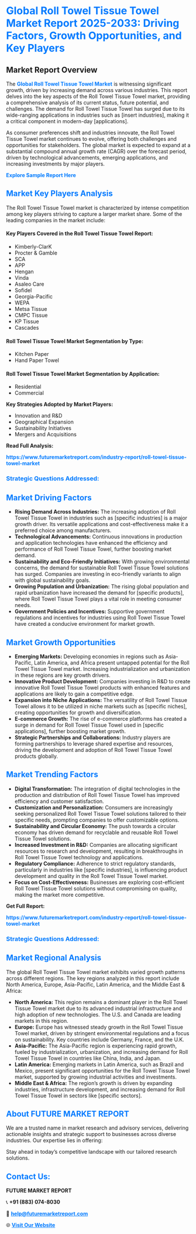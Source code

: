 <h1 style="color: #007BFF;">Global Roll Towel Tissue Towel Market Report 2025-2033: Driving Factors, Growth Opportunities, and Key Players</h1>

<section id="overview">
<h2>Market Report Overview</h2>
<p>The <a href="https://www.futuremarketreport.com/industry-report/roll-towel-tissue-towel-market" style="color: #007BFF; text-decoration: none;"><strong>Global Roll Towel Tissue Towel Market</strong></a> is witnessing significant growth, driven by increasing demand across various industries. This report delves into the key aspects of the Roll Towel Tissue Towel market, providing a comprehensive analysis of its current status, future potential, and challenges. The demand for Roll Towel Tissue Towel has surged due to its wide-ranging applications in industries such as [insert industries], making it a critical component in modern-day [applications].</p>
<p>As consumer preferences shift and industries innovate, the Roll Towel Tissue Towel market continues to evolve, offering both challenges and opportunities for stakeholders. The global market is expected to expand at a substantial compound annual growth rate (CAGR) over the forecast period, driven by technological advancements, emerging applications, and increasing investments by major players.</p>
</section>

<section id="overview">
<p><a href="https://www.futuremarketreport.com/request-sample/reportId=40714" style="color: #007BFF; text-decoration: none;"><strong>Explore Sample Report Here</strong></a></p>
</section>

<section id="key-players">
<h2 style="color: #007BFF;">Market Key Players Analysis</h2>
<p>The Roll Towel Tissue Towel market is characterized by intense competition among key players striving to capture a larger market share. Some of the leading companies in the market include:</p>
<h4>Key Players Covered in the Roll Towel Tissue Towel Report:</h4>
<ul><li>Kimberly-ClarK</li><li>Procter &amp; Gamble</li><li>SCA</li><li>APP</li><li>Hengan</li><li>Vinda</li><li>Asaleo Care</li><li>Sofidel</li><li>Georgia-Pacific</li><li>WEPA</li><li>Metsa Tissue</li><li>CMPC Tissue</li><li>KP Tissue</li><li>Cascades</li></ul>
<h4>Roll Towel Tissue Towel Market Segmentation by Type:</h4>
<ul><li>Kitchen Paper</li><li>Hand Paper Towel</li></ul>

<h4>Roll Towel Tissue Towel Market Segmentation by Application:</h4>
<ul><li>Residential</li><li>Commercial</li></ul>
<p><strong>Key Strategies Adopted by Market Players:</strong></p>
<ul>
<li>Innovation and R&D</li>
<li>Geographical Expansion</li>
<li>Sustainability Initiatives</li>
<li>Mergers and Acquisitions</li>
</ul>
</section>

<section>
<p><strong>Read Full Analysis: </strong></p><a href="https://www.futuremarketreport.com/industry-report/roll-towel-tissue-towel-market" style="color: #007BFF; text-decoration: none;"><strong>https://www.futuremarketreport.com/industry-report/roll-towel-tissue-towel-market</strong></a>
<h3 style="color: #007BFF;">Strategic Questions Addressed:</h3>
</section>

<section id="driving-factors">
<h2 style="color: #007BFF;">Market Driving Factors</h2>
<ul>
<li><strong>Rising Demand Across Industries:</strong> The increasing adoption of Roll Towel Tissue Towel in industries such as [specific industries] is a major growth driver. Its versatile applications and cost-effectiveness make it a preferred choice among manufacturers.</li>
<li><strong>Technological Advancements:</strong> Continuous innovations in production and application technologies have enhanced the efficiency and performance of Roll Towel Tissue Towel, further boosting market demand.</li>
<li><strong>Sustainability and Eco-Friendly Initiatives:</strong> With growing environmental concerns, the demand for sustainable Roll Towel Tissue Towel solutions has surged. Companies are investing in eco-friendly variants to align with global sustainability goals.</li>
<li><strong>Growing Population and Urbanization:</strong> The rising global population and rapid urbanization have increased the demand for [specific products], where Roll Towel Tissue Towel plays a vital role in meeting consumer needs.</li>
<li><strong>Government Policies and Incentives:</strong> Supportive government regulations and incentives for industries using Roll Towel Tissue Towel have created a conducive environment for market growth.</li>
</ul>
</section>

<section id="growth-opportunities">
<h2 style="color: #007BFF;">Market Growth Opportunities</h2>
<ul>
<li><strong>Emerging Markets:</strong> Developing economies in regions such as Asia-Pacific, Latin America, and Africa present untapped potential for the Roll Towel Tissue Towel market. Increasing industrialization and urbanization in these regions are key growth drivers.</li>
<li><strong>Innovative Product Development:</strong> Companies investing in R&D to create innovative Roll Towel Tissue Towel products with enhanced features and applications are likely to gain a competitive edge.</li>
<li><strong>Expansion into Niche Applications:</strong> The versatility of Roll Towel Tissue Towel allows it to be utilized in niche markets such as [specific niches], creating opportunities for growth and diversification.</li>
<li><strong>E-commerce Growth:</strong> The rise of e-commerce platforms has created a surge in demand for Roll Towel Tissue Towel used in [specific applications], further boosting market growth.</li>
<li><strong>Strategic Partnerships and Collaborations:</strong> Industry players are forming partnerships to leverage shared expertise and resources, driving the development and adoption of Roll Towel Tissue Towel products globally.</li>
</ul>
</section>

<section id="trending-factors">
<h2 style="color: #007BFF;">Market Trending Factors</h2>
<ul>
<li><strong>Digital Transformation:</strong> The integration of digital technologies in the production and distribution of Roll Towel Tissue Towel has improved efficiency and customer satisfaction.</li>
<li><strong>Customization and Personalization:</strong> Consumers are increasingly seeking personalized Roll Towel Tissue Towel solutions tailored to their specific needs, prompting companies to offer customizable options.</li>
<li><strong>Sustainability and Circular Economy:</strong> The push towards a circular economy has driven demand for recyclable and reusable Roll Towel Tissue Towel solutions.</li>
<li><strong>Increased Investment in R&D:</strong> Companies are allocating significant resources to research and development, resulting in breakthroughs in Roll Towel Tissue Towel technology and applications.</li>
<li><strong>Regulatory Compliance:</strong> Adherence to strict regulatory standards, particularly in industries like [specific industries], is influencing product development and quality in the Roll Towel Tissue Towel market.</li>
<li><strong>Focus on Cost-Effectiveness:</strong> Businesses are exploring cost-efficient Roll Towel Tissue Towel solutions without compromising on quality, making the market more competitive.</li>
</ul>
</section>

<section>
<p><strong>Get Full Report: </strong></p><a href="https://www.futuremarketreport.com/industry-report/roll-towel-tissue-towel-market" style="color: #007BFF; text-decoration: none;"><strong>https://www.futuremarketreport.com/industry-report/roll-towel-tissue-towel-market</strong></a>
<h3 style="color: #007BFF;">Strategic Questions Addressed:</h3>
</section>


<section id="regional-analysis">
<h2 style="color: #007BFF;">Market Regional Analysis</h2>
<p>The global Roll Towel Tissue Towel market exhibits varied growth patterns across different regions. The key regions analyzed in this report include North America, Europe, Asia-Pacific, Latin America, and the Middle East & Africa:</p>
<ul>
<li><strong>North America:</strong> This region remains a dominant player in the Roll Towel Tissue Towel market due to its advanced industrial infrastructure and high adoption of new technologies. The U.S. and Canada are leading markets in this region.</li>
<li><strong>Europe:</strong> Europe has witnessed steady growth in the Roll Towel Tissue Towel market, driven by stringent environmental regulations and a focus on sustainability. Key countries include Germany, France, and the U.K.</li>
<li><strong>Asia-Pacific:</strong> The Asia-Pacific region is experiencing rapid growth, fueled by industrialization, urbanization, and increasing demand for Roll Towel Tissue Towel in countries like China, India, and Japan.</li>
<li><strong>Latin America:</strong> Emerging markets in Latin America, such as Brazil and Mexico, present significant opportunities for the Roll Towel Tissue Towel market, supported by growing industrial activities and investments.</li>
<li><strong>Middle East & Africa:</strong> The region’s growth is driven by expanding industries, infrastructure development, and increasing demand for Roll Towel Tissue Towel in sectors like [specific sectors].</li>
</ul>
</section>

<footer>
<h2 style="color: #007BFF;">About FUTURE MARKET REPORT</h2>
<p>We are a trusted name in market research and advisory services, delivering actionable insights and strategic support to businesses across diverse industries. Our expertise lies in offering:</p>

<p>Stay ahead in today’s competitive landscape with our tailored research solutions.</p>

<h2 style="color: #007BFF;">Contact Us:</h2>
<p><strong>FUTURE MARKET REPORT</strong></p>
<p>📞 <strong>+91 (883) 074-8030</strong></p>
<p>📧 <strong><a href="mailto:help@futuremarketreport.com" style="color: #007BFF;">help@futuremarketreport.com</a></strong></p>
<p>🌐 <strong><a href="https://www.futuremarketreport.com/" style="color: #007BFF;">Visit Our Website</a></strong></p>
</footer>